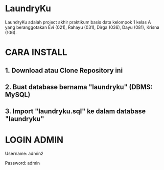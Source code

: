 # LaundryKu
LaundryKu adalah project akhir praktikum basis data kelompok 1 kelas A yang beranggotakan Evi (021), Rahayu (031), Dirga (036), Dayu (081), Krisna (106).

# CARA INSTALL

## 1. Download atau Clone Repository ini
## 2. Buat database bernama "laundryku" (DBMS: MySQL)
## 3. Import "laundryku.sql" ke dalam database "laundryku"

# LOGIN ADMIN

<p>Username: admin2</p>
<p>Password: admin</p>